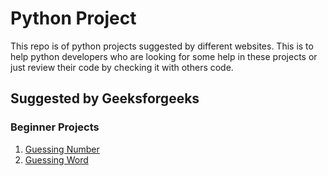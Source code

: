 # Python Project
This repo is of python projects suggested by different websites. This is to help python developers who are looking for some help in these projects or just review their code by checking it with others code. 

## Suggested by Geeksforgeeks

### Beginner Projects
1. [Guessing Number](https://github.com/nikanands/Python-Projects/blob/main/guessing_game.py)
2. [Guessing Word](https://github.com/nikanands/Python-Projects/blob/main/guessing_word.py)
